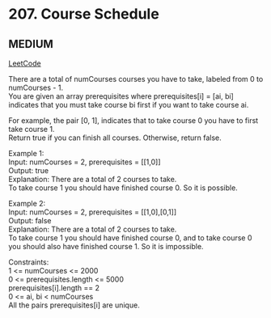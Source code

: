 # 207. Course Schedule

## MEDIUM

[LeetCode](https://leetcode.cn/problems/course-schedule/)

There are a total of numCourses courses you have to take, labeled from 0 to numCourses - 1. \
You are given an array prerequisites where prerequisites[i] = [ai, bi] indicates that you must take course bi first if you want to take course ai.

For example, the pair [0, 1], indicates that to take course 0 you have to first take course 1.\
Return true if you can finish all courses. Otherwise, return false.


Example 1:\
Input: numCourses = 2, prerequisites = [[1,0]]\
Output: true\
Explanation: There are a total of 2 courses to take. \
To take course 1 you should have finished course 0. So it is possible.

Example 2:\
Input: numCourses = 2, prerequisites = [[1,0],[0,1]]\
Output: false\
Explanation: There are a total of 2 courses to take. \
To take course 1 you should have finished course 0, and to take course 0 you should also have finished course 1. So it is impossible.
 

Constraints:\
1 <= numCourses <= 2000\
0 <= prerequisites.length <= 5000\
prerequisites[i].length == 2\
0 <= ai, bi < numCourses\
All the pairs prerequisites[i] are unique.
